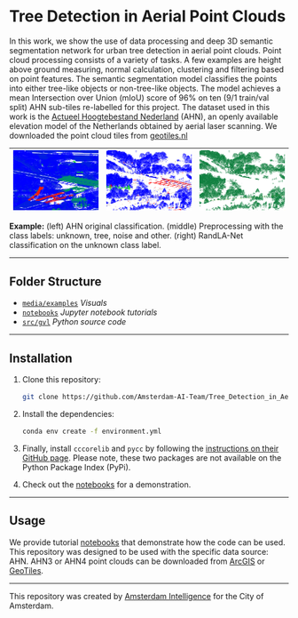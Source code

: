 # Tree Detection in Aerial Point Clouds

In this work, we show the use of data processing and deep 3D semantic segmentation network for urban tree detection in aerial point clouds. Point cloud processing consists of a variety of tasks. A few examples are height above ground measuring, normal calculation, clustering and filtering based on point features. The semantic segmentation model classifies the points into either tree-like objects or non-tree-like objects. The model achieves a mean Intersection over Union (mIoU) score of 96% on ten (9/1 train/val split) AHN sub-tiles re-labelled for this project. The dataset used in this work is the [Actueel Hoogtebestand Nederland](https://www.ahn.nl/) (AHN), an openly available elevation model of the Netherlands obtained by aerial laser scanning. We downloaded the point cloud tiles from [geotiles.nl](http://geotiles.nl)

| ![Point cloud](./media/examples/capture0.png) | ![Objects above ground](./media/examples/capture1.png)|![Static objects](./media/examples/capture2.png) |
|:---:|:---:|:---:|

<b>Example:</b> (left) AHN original classification. (middle) Preprocessing with the class labels: unknown, tree, noise and other. (right) RandLA-Net classification on the unknown class label. <br/>


---

## Folder Structure

 * [`media/examples`](./media/examples) _Visuals_
 * [`notebooks`](./notebooks) _Jupyter notebook tutorials_
 * [`src/gvl`](./src/upc_sw) _Python source code_

---

## Installation

1. Clone this repository:
    ```bash
    git clone https://github.com/Amsterdam-AI-Team/Tree_Detection_in_Aerial_Point_Clouds.git
    ```

2. Install the dependencies:
    ```bash
    conda env create -f environment.yml
    ```

3. Finally, install `cccorelib` and `pycc` by following the [instructions on their GitHub page](https://github.com/tmontaigu/CloudCompare-PythonPlugin/blob/master/docs/building.rst#building-as-independent-wheels). Please note, these two packages are not available on the Python Package Index (PyPi).

4. Check out the [notebooks](notebooks) for a demonstration.

---

## Usage

We provide tutorial [notebooks](notebooks) that demonstrate how the code can be used. This repository was designed to be used with the specific data source: AHN. AHN3 or AHN4 point clouds can be downloaded from [ArcGIS](https://www.arcgis.com/apps/Embed/index.html?appid=a3dfa5a818174aa787392e461c80f781) or [GeoTiles](https://geotiles.nl).

---

This repository was created by [Amsterdam Intelligence](https://amsterdamintelligence.com/) for the City of Amsterdam.
